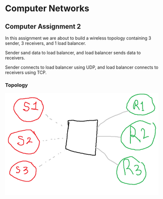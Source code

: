 # Computer Networks
## Computer Assignment 2

In this assignment we are about to build a wireless topology containing 3 sender, 3 receivers, and 1 load balancer.

Sender sand data to load balancer, and load balancer sends data to receivers.

Sender connects to load balancer using UDP, and load balancer connects to receivers using TCP.

### Topology

![Topology](Assets/Topology.png)

